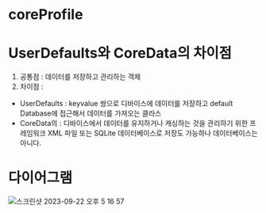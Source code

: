 # coreProfile

# UserDefaults와 CoreData의 차이점

1. 공통점 : 데이터를 저장하고 관리하는 객체
2. 차이점 :
 * UserDefaults :
  keyvalue 쌍으로 디바이스에 데이터를 저장하고 default Database에 접근해서 데이터를 가져오는 클라스
 * CoreData의 :
   디바이스에서 데이터를 유지하거나 캐싱하는 것을 관리하기 위한 프레임워크 XML 파일 또는 SQLite 데이터베이스로 저장도 가능하나 데이터베이스는 아니다.

# 다이어그램

   ![스크린샷 2023-09-22 오후 5 16 57](https://github.com/wjdehdry3/coreProfile/assets/64249456/fada8481-6986-4126-9e66-029e9620250b)

